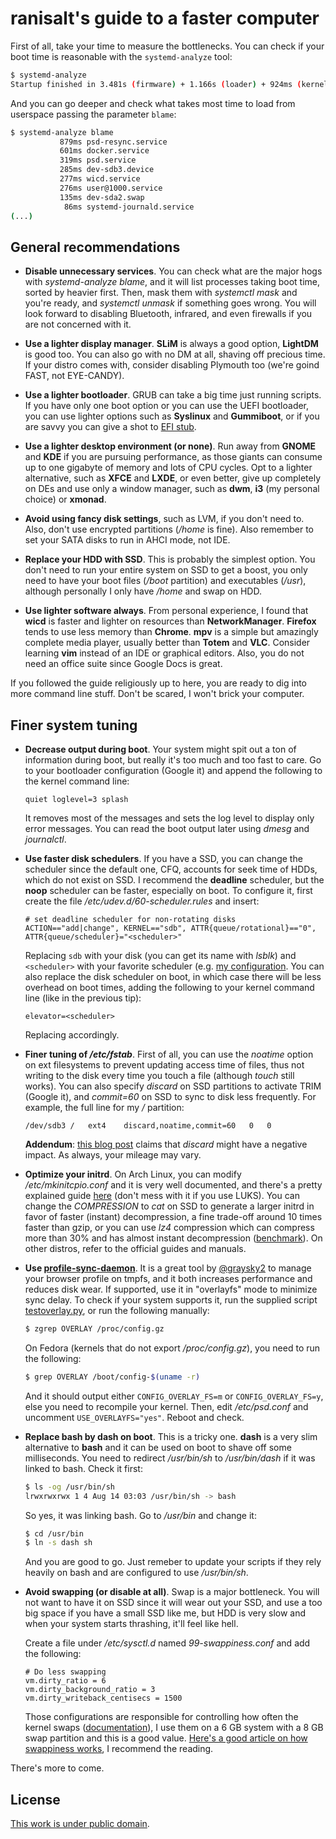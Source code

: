 # ranisalt's guide to a faster computer

First of all, take your time to measure the bottlenecks. You can check if your boot time is reasonable with the `systemd-analyze` tool:

```bash
$ systemd-analyze
Startup finished in 3.481s (firmware) + 1.166s (loader) + 924ms (kernel) + 1.891s (userspace) = 7.464s
```

And you can go deeper and check what takes most time to load from userspace passing the parameter `blame`:

```bash
$ systemd-analyze blame
           879ms psd-resync.service
           601ms docker.service
           319ms psd.service
           285ms dev-sdb3.device
           277ms wicd.service
           276ms user@1000.service
           135ms dev-sda2.swap
            86ms systemd-journald.service
(...)
```

## General recommendations
- **Disable unnecessary services**. You can check what are the major hogs with *systemd-analyze blame*, and it will list processes taking boot time, sorted by heavier first. Then, mask them with *systemctl mask <unit name>* and you're ready, and *systemctl unmask <unit name>* if something goes wrong. You will look forward to disabling Bluetooth, infrared, and even firewalls if you are not concerned with it.

- **Use a lighter display manager**. **SLiM** is always a good option, **LightDM** is good too. You can also go with no DM at all, shaving off precious time. If your distro comes with, consider disabling Plymouth too (we're goind FAST, not EYE-CANDY).

- **Use a lighter bootloader**. GRUB can take a big time just running scripts. If you have only one boot option or you can use the UEFI bootloader, you can use lighter options such as **Syslinux** and **Gummiboot**, or if you are savvy you can give a shot to [EFI stub](https://wiki.archlinux.org/index.php/EFISTUB).

- **Use a lighter desktop environment (or none)**. Run away from **GNOME** and **KDE** if you are pursuing performance, as those giants can consume up to one gigabyte of memory and lots of CPU cycles. Opt to a lighter alternative, such as **XFCE** and **LXDE**, or even better, give up completely on DEs and use only a window manager, such as **dwm**, **i3** (my personal choice) or **xmonad**.

- **Avoid using fancy disk settings**, such as LVM, if you don't need to. Also, don't use encrypted partitions (*/home* is fine). Also remember to set your SATA disks to run in AHCI mode, not IDE.

- **Replace your HDD with SSD**. This is probably the simplest option. You don't need to run your entire system on SSD to get a boost, you only need to have your boot files (*/boot* partition) and executables (*/usr*), although personally I only have */home* and swap on HDD.

- **Use lighter software always**. From personal experience, I found that **wicd** is faster and lighter on resources than **NetworkManager**. **Firefox** tends to use less memory than **Chrome**. **mpv** is a simple but amazingly complete media player, usually better than **Totem** and **VLC**. Consider learning **vim** instead of an IDE or graphical editors. Also, you do not need an office suite since Google Docs is great.

If you followed the guide religiously up to here, you are ready to dig into more command line stuff. Don't be scared, I won't brick your computer.

## Finer system tuning
- **Decrease output during boot**. Your system might spit out a ton of information during boot, but really it's too much and too fast to care. Go to your bootloader configuration (Google it) and append the following to the kernel command line:

  ```
  quiet loglevel=3 splash
  ```

  It removes most of the messages and sets the log level to display only error messages. You can read the boot output later using *dmesg* and *journalctl*.

- **Use faster disk schedulers**. If you have a SSD, you can change the scheduler since the default one, CFQ, accounts for seek time of HDDs, which do not exist on SSD. I recommend the **deadline** scheduler, but the **noop** scheduler can be faster, especially on boot. To configure it, first create the file */etc/udev.d/60-scheduler.rules* and insert:

  ```
  # set deadline scheduler for non-rotating disks
  ACTION=="add|change", KERNEL=="sdb", ATTR{queue/rotational}=="0", ATTR{queue/scheduler}="<scheduler>"
  ```

  Replacing `sdb` with your disk (you can get its name with *lsblk*) and `<scheduler>` with your favorite scheduler (e.g. [my configuration](https://github.com/ranisalt/dotfiles/blob/master/etc/udev/rules.d/60-schedulers.rules). You can also replace the disk scheduler on boot, in which case there will be less overhead on boot times, adding the following to your kernel command line (like in the previous tip):

  ```
  elevator=<scheduler>
  ```

  Replacing accordingly.

- **Finer tuning of _/etc/fstab_**. First of all, you can use the *noatime* option on ext filesystems to prevent updating access time of files, thus not writing to the disk every time you touch a file (although *touch* still works). You can also specify *discard* on SSD partitions to activate TRIM (Google it), and *commit=60* on SSD to sync to disk less frequently. For example, the full line for my */* partition:

  ```
  /dev/sdb3	/	ext4	discard,noatime,commit=60	0	0
  ```

  **Addendum**: [this blog post](https://patrick-nagel.net/blog/archives/337) claims that *discard* might have a negative impact. As always, your mileage may vary.

- **Optimize your initrd**. On Arch Linux, you can modify */etc/mkinitcpio.conf* and it is very well documented, and there's a pretty explained guide [here](http://blog.falconindy.com/articles/optmizing-bootup-with-mkinitcpio.html) (don't mess with it if you use LUKS). You can change the *COMPRESSION* to *cat* on SSD to generate a larger initrd in favor of faster (instant) decompression, a fine trade-off around 10 times faster than gzip, or you can use *lz4* compression which can compress more than 30% and has almost instant decompression ([benchmark](http://catchchallenger.first-world.info//wiki/Quick_Benchmark:_Gzip_vs_Bzip2_vs_LZMA_vs_XZ_vs_LZ4_vs_LZO)). On other distros, refer to the official guides and manuals.

- **Use [profile-sync-daemon](https://wiki.archlinux.org/index.php/Profile-sync-daemon)**. It is a great tool by [@graysky2](https://github.com/graysky2) to manage your browser profile on tmpfs, and it both increases performance and reduces disk wear. If supported, use it in "overlayfs" mode to minimize sync delay. To check if your system supports it, run the supplied script [testoverlay.py](testoverlay.py), or run the following manually:

  ```bash
  $ zgrep OVERLAY /proc/config.gz
  ```

  On Fedora (kernels that do not export */proc/config.gz*), you need to run the following:

  ```bash
  $ grep OVERLAY /boot/config-$(uname -r)
  ```

  And it should output either `CONFIG_OVERLAY_FS=m` or `CONFIG_OVERLAY_FS=y`, else you need to recompile your kernel. Then, edit */etc/psd.conf* and uncomment `USE_OVERLAYFS="yes"`. Reboot and check.

- **Replace bash by dash on boot**. This is a tricky one. **dash** is a very slim alternative to **bash** and it can be used on boot to shave off some milliseconds. You need to redirect */usr/bin/sh* to */usr/bin/dash* if it was linked to bash. Check it first:

  ```bash
  $ ls -og /usr/bin/sh
  lrwxrwxrwx 1 4 Aug 14 03:03 /usr/bin/sh -> bash
  ```

  So yes, it was linking bash. Go to */usr/bin* and change it:

  ```bash
  $ cd /usr/bin
  $ ln -s dash sh
  ```

  And you are good to go. Just remeber to update your scripts if they rely heavily on bash and are configured to use */usr/bin/sh*.

- **Avoid swapping (or disable at all)**. Swap is a major bottleneck. You will not want to have it on SSD since it will wear out your SSD, and use a too big space if you have a small SSD like me, but HDD is very slow and when your system starts thrashing, it'll feel like hell.

  Create a file under */etc/sysctl.d* named *99-swappiness.conf* and add the following:

  ```
  # Do less swapping
  vm.dirty_ratio = 6
  vm.dirty_background_ratio = 3
  vm.dirty_writeback_centisecs = 1500
  ```

  Those configurations are responsible for controlling how often the kernel swaps ([documentation](https://git.kernel.org/cgit/linux/kernel/git/torvalds/linux.git/tree/Documentation/sysctl/vm.txt)), I use them on a 6 GB system with a 8 GB swap partition and this is a good value. [Here's a good article on how swappiness works](https://rudd-o.com/linux-and-free-software/tales-from-responsivenessland-why-linux-feels-slow-and-how-to-fix-that), I recommend the reading.

There's more to come.

## License
[This work is under public domain](https://github.com/ranisalt/faster-computer-guide/blob/master/LICENSE).
